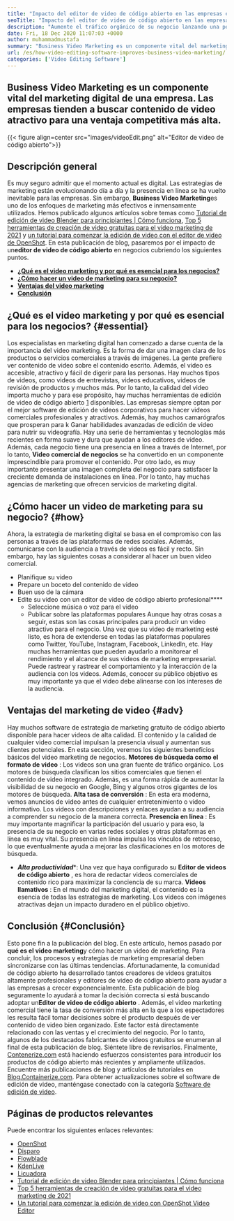 ```yaml
---
title: "Impacto del editor de video de código abierto en las empresas en 2021" 
seoTitle: "Impacto del editor de video de código abierto en las empresas en 2021" 
description: "Aumente el tráfico orgánico de su negocio lanzando una poderosa campaña de video. Esta publicación de blog explica los beneficios de usar un editor de video de código abierto." 
date: Fri, 18 Dec 2020 11:07:03 +0000
author: muhammadmustafa
summary: "Business Video Marketing es un componente vital del marketing digital de una empresa. Las empresas tienden a buscar contenido de video atractivo para una ventaja competitiva más alta." 
url: /es/how-video-editing-software-improves-business-video-marketing/
categories: ['Video Editing Software']
---
```


## Business Video Marketing es un componente vital del marketing digital de una empresa. Las empresas tienden a buscar contenido de video atractivo para una ventaja competitiva más alta.

{{< figure align=center src="images/videoEdit.png" alt="Editor de video de código abierto">}}


## Descripción general
Es muy seguro admitir que el momento actual es digital. Las estrategias de marketing están evolucionando día a día y la presencia en línea se ha vuelto inevitable para las empresas. Sin embargo, **Business Video Marketing**es uno de los enfoques de marketing más efectivos e inmensamente utilizados. Hemos publicado algunos artículos sobre temas como [Tutorial de edición de video Blender para principiantes | Cómo funciona][2], [Top 5 herramientas de creación de video gratuitas para el video marketing de 2021][3] y [un tutorial para comenzar la edición de video con el editor de video de OpenShot][4]. En esta publicación de blog, pasaremos por el impacto de un**editor de video de código abierto** en negocios cubriendo los siguientes puntos.
* **[¿Qué es el video marketing y por qué es esencial para los negocios?][5]** 
* **[¿Cómo hacer un video de marketing para su negocio?][6]** 
* **[Ventajas del video marketing][7]** 
* **[Conclusión][8]** 

## ¿Qué es el video marketing y por qué es esencial para los negocios? {#essential}

Los especialistas en marketing digital han comenzado a darse cuenta de la importancia del video marketing. Es la forma de dar una imagen clara de los productos o servicios comerciales a través de imágenes. La gente prefiere ver contenido de video sobre el contenido escrito. Además, el video es accesible, atractivo y fácil de digerir para las personas. Hay muchos tipos de videos, como videos de entrevistas, videos educativos, videos de revisión de productos y muchos más. Por lo tanto, la calidad del video importa mucho y para ese propósito, hay muchas herramientas de edición de video de código abierto [1] disponibles. Las empresas siempre optan por el mejor software de edición de videos corporativos para hacer videos comerciales profesionales y atractivos.
Además, hay muchos camarógrafos que prosperan para k Ganar habilidades avanzadas de edición de video para nutrir su videografía. Hay una serie de herramientas y tecnologías más recientes en forma suave y dura que ayudan a los editores de video. Además, cada negocio tiene una presencia en línea a través de Internet, por lo tanto, **Video comercial de negocios** se ha convertido en un componente imprescindible para promover el contenido. Por otro lado, es muy importante presentar una imagen completa del negocio para satisfacer la creciente demanda de instalaciones en línea. Por lo tanto, hay muchas agencias de marketing que ofrecen servicios de marketing digital.

## ¿Cómo hacer un video de marketing para su negocio? {#how}

Ahora, la estrategia de marketing digital se basa en el compromiso con las personas a través de las plataformas de redes sociales. Además, comunicarse con la audiencia a través de videos es fácil y recto. Sin embargo, hay las siguientes cosas a considerar al hacer un buen video comercial.
  * Planifique su video
  * Prepare un boceto del contenido de video
  * Buen uso de la cámara
* Edite su video con un editor de video de código abierto profesional****
  * Seleccione música o voz para el video
  * Publicar sobre las plataformas populares
Aunque hay otras cosas a seguir, estas son las cosas principales para producir un video atractivo para el negocio. Una vez que su video de marketing esté listo, es hora de extenderse en todas las plataformas populares como Twitter, YouTube, Instagram, Facebook, LinkedIn, etc. Hay muchas herramientas que pueden ayudarlo a monitorear el rendimiento y el alcance de sus videos de marketing empresarial. Puede rastrear y rastrear el comportamiento y la interacción de la audiencia con los videos. Además, conocer su público objetivo es muy importante ya que el video debe alinearse con los intereses de la audiencia.

## Ventajas del marketing de video  {#adv}

Hay muchos software de estrategia de marketing gratuito de código abierto disponible para hacer videos de alta calidad. El contenido y la calidad de cualquier video comercial impulsan la presencia visual y aumentan sus clientes potenciales. En esta sección, veremos los siguientes beneficios básicos del video marketing de negocios.
**Motores de búsqueda como el formato de video** : Los videos son una gran fuente de tráfico orgánico. Los motores de búsqueda clasifican los sitios comerciales que tienen el contenido de video integrado. Además, es una forma rápida de aumentar la visibilidad de su negocio en Google, Bing y algunos otros gigantes de los motores de búsqueda.
**Alta tasa de conversión** : En esta era moderna, vemos anuncios de video antes de cualquier entretenimiento o video informativo. Los videos con descripciones y enlaces ayudan a su audiencia a comprender su negocio de la manera correcta.
**Presencia en línea** : Es muy importante magnificar la participación del usuario y para eso, la presencia de su negocio en varias redes sociales y otras plataformas en línea es muy vital. Su presencia en línea impulsa los vínculos de retroceso, lo que eventualmente ayuda a mejorar las clasificaciones en los motores de búsqueda.
* ***Alta productividad****: Una vez que haya configurado su **Editor de videos de código abierto** , es hora de redactar videos comerciales de contenido rico para maximizar la conciencia de su marca.
**Videos llamativos** : En el mundo del marketing digital, el contenido es la esencia de todas las estrategias de marketing. Los videos con imágenes atractivas dejan un impacto duradero en el público objetivo.

## Conclusión {#Conclusión}

Esto pone fin a la publicación del blog. En este artículo, hemos pasado por **qué es el video marketing**y cómo hacer un video de marketing. Para concluir, los procesos y estrategias de marketing empresarial deben sincronizarse con las últimas tendencias. Afortunadamente, la comunidad de código abierto ha desarrollado tantos creadores de videos gratuitos altamente profesionales y editores de video de código abierto para ayudar a las empresas a crecer exponencialmente. Esta publicación de blog seguramente lo ayudará a tomar la decisión correcta si está buscando adoptar un**Editor de video de código abierto** . Además, el video marketing comercial tiene la tasa de conversión más alta en la que a los espectadores les resulta fácil tomar decisiones sobre el producto después de ver contenido de video bien organizado. Este factor está directamente relacionado con las ventas y el crecimiento del negocio. Por lo tanto, algunos de los destacados fabricantes de videos gratuitos se enumeran al final de esta publicación de blog. Siéntete libre de revisarlos.
Finalmente, [Contenerize.com][9] está haciendo esfuerzos consistentes para introducir los productos de código abierto más recientes y ampliamente utilizados. Encuentre más publicaciones de blog y artículos de tutoriales en [Blog.Containerize.com][10]. Para obtener actualizaciones sobre el software de edición de video, manténgase conectado con la categoría [Software de edición de video][1].

## Páginas de productos relevantes
Puede encontrar los siguientes enlaces relevantes:
  * [OpenShot][11]
  * [Disparo][12]
  * [Flowblade][13]
  * [KdenLive][14]
  * [Licuadora][15]
  * [Tutorial de edición de video Blender para principiantes | Cómo funciona][2]
  * [Top 5 herramientas de creación de video gratuitas para el video marketing de 2021][3]
  * [Un tutorial para comenzar la edición de video con OpenShot Video Editor][4]



[1]: https://products.containerize.com/video-editing-software
[2]: https://blog.containerize.com/video-editing-software/blender-video-editing-tutorial-for-beginners/
[3]: https://blog.containerize.com/video-editing-software/top-5-open-source-video-editor-software-for-video-marketing/
[4]: https://blog.containerize.com/video-editing-software/openshot-video-editor-tutorial-for-beginners-open-source/
[5]: #essential
[6]: #how
[7]: #adv
[8]: #Conclusion
[9]: https://www.containerize.com/
[10]: https://blog.containerize.com/
[11]: https://products.containerize.com/video-editing-software/openshot
[12]: https://products.containerize.com/video-editing-software/shotcut
[13]: https://products.containerize.com/video-editing-software/flowblade
[14]: https://products.containerize.com/video-editing-software/kdenlive
[15]: https://products.containerize.com/video-editing-software/blender
